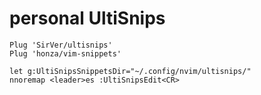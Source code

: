 # personal UltiSnips

```vimscript
Plug 'SirVer/ultisnips'
Plug 'honza/vim-snippets'

let g:UltiSnipsSnippetsDir="~/.config/nvim/ultisnips/"
nnoremap <leader>es :UltiSnipsEdit<CR>
```
